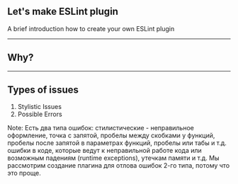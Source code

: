 ## Let's make ESLint plugin

A brief introduction how to create your own ESLint plugin

---

## Why?

---

## Types of issues

1. Stylistic Issues
2. Possible Errors

Note:
Есть два типа ошибок:
стилистические - неправильное оформление, точка с запятой, пробелы между скобками у функций, пробелы после запятой в параметрах функций, пробелы или табы и т.д.
ошибки в коде, которые ведут к неправильной работе кода или возможным падениям (runtime exceptions), утечкам памяти и т.д.
Мы рассмотрим создание плагина для отлова ошибок 2-го типа, потому что это проще.
